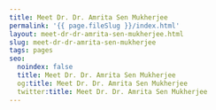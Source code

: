 ```yaml
---
title: Meet Dr. Dr. Amrita Sen Mukherjee
permalink: '{{ page.fileSlug }}/index.html'
layout: meet-dr-dr-amrita-sen-mukherjee.html
slug: meet-dr-dr-amrita-sen-mukherjee
tags: pages
seo:
  noindex: false
  title: Meet Dr. Dr. Amrita Sen Mukherjee
  og:title: Meet Dr. Dr. Amrita Sen Mukherjee
  twitter:title: Meet Dr. Dr. Amrita Sen Mukherjee
---
```



